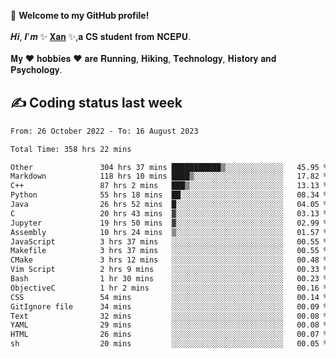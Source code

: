 🎉 **Welcome to my GitHub profile!**</br></br>
𝑯𝒊, 𝑰'𝒎 ✨ [𝐗𝐚𝐧](https://xancoding.cn/) ✨,𝐚 𝐂𝐒 𝐬𝐭𝐮𝐝𝐞𝐧𝐭 𝐟𝐫𝐨𝐦 𝐍𝐂𝐄𝐏𝐔.</br></br>
𝐌𝐲 ❤ 𝐡𝐨𝐛𝐛𝐢𝐞𝐬 ❤ 𝐚𝐫𝐞 𝐑𝐮𝐧𝐧𝐢𝐧𝐠, 𝐇𝐢𝐤𝐢𝐧𝐠, 𝐓𝐞𝐜𝐡𝐧𝐨𝐥𝐨𝐠𝐲, 𝐇𝐢𝐬𝐭𝐨𝐫𝐲 𝐚𝐧𝐝 𝐏𝐬𝐲𝐜𝐡𝐨𝐥𝐨𝐠𝐲.

## ✍️ Coding status last week
<!--START_SECTION:waka-->

```txt
From: 26 October 2022 - To: 16 August 2023

Total Time: 358 hrs 22 mins

Other               304 hrs 37 mins ███████████▒░░░░░░░░░░░░░   45.95 %
Markdown            118 hrs 10 mins ████▒░░░░░░░░░░░░░░░░░░░░   17.82 %
C++                 87 hrs 2 mins   ███▒░░░░░░░░░░░░░░░░░░░░░   13.13 %
Python              55 hrs 18 mins  ██░░░░░░░░░░░░░░░░░░░░░░░   08.34 %
Java                26 hrs 52 mins  █░░░░░░░░░░░░░░░░░░░░░░░░   04.05 %
C                   20 hrs 43 mins  ▓░░░░░░░░░░░░░░░░░░░░░░░░   03.13 %
Jupyter             19 hrs 50 mins  ▓░░░░░░░░░░░░░░░░░░░░░░░░   02.99 %
Assembly            10 hrs 24 mins  ▒░░░░░░░░░░░░░░░░░░░░░░░░   01.57 %
JavaScript          3 hrs 37 mins   ░░░░░░░░░░░░░░░░░░░░░░░░░   00.55 %
Makefile            3 hrs 37 mins   ░░░░░░░░░░░░░░░░░░░░░░░░░   00.55 %
CMake               3 hrs 12 mins   ░░░░░░░░░░░░░░░░░░░░░░░░░   00.48 %
Vim Script          2 hrs 9 mins    ░░░░░░░░░░░░░░░░░░░░░░░░░   00.33 %
Bash                1 hr 30 mins    ░░░░░░░░░░░░░░░░░░░░░░░░░   00.23 %
ObjectiveC          1 hr 2 mins     ░░░░░░░░░░░░░░░░░░░░░░░░░   00.16 %
CSS                 54 mins         ░░░░░░░░░░░░░░░░░░░░░░░░░   00.14 %
GitIgnore file      34 mins         ░░░░░░░░░░░░░░░░░░░░░░░░░   00.09 %
Text                32 mins         ░░░░░░░░░░░░░░░░░░░░░░░░░   00.08 %
YAML                29 mins         ░░░░░░░░░░░░░░░░░░░░░░░░░   00.08 %
HTML                26 mins         ░░░░░░░░░░░░░░░░░░░░░░░░░   00.07 %
sh                  20 mins         ░░░░░░░░░░░░░░░░░░░░░░░░░   00.05 %
```

<!--END_SECTION:waka-->


<!-- ## 📈 My GitHub Stats
<p align="center">
    <img height="137px" src="https://github-readme-stats.vercel.app/api?username=Xancoding&hide_title=true&hide_border=true&show_icons=trueline_height=21&text_color=000&icon_color=000&bg_color=0,ea6161,ffc64d,fffc4d,52fa5a&theme=graywhite" /> 
    <img src="https://github-readme-stats.vercel.app/api/top-langs/?username=Xancoding&hide_title=true&hide_border=true&layout=compact&langs_count=6&text_color=000&icon_color=fff&bg_color=0,52fa5a,4dfcff,c64dff&theme=graywhite" /> 
</p> -->

<!-- ## 🔥 My GitHub activities of last 31 days.
<div align="center"> <img src="https://activity-graph.herokuapp.com/graph?username=XanCoding&theme=xcode" /> </div> -->

<!-- <p align="center"> 
  Visitor count<br/>
  <img src="https://profile-counter.glitch.me/xancoding/count.svg" />
</p> -->
